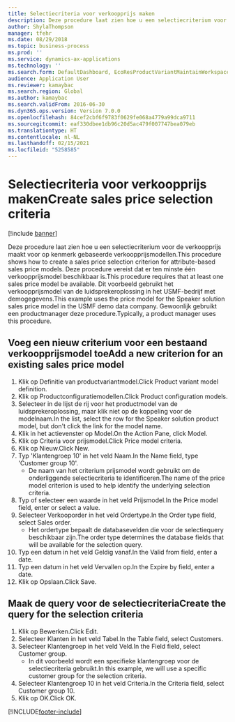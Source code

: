 ```yaml
---
title: Selectiecriteria voor verkoopprijs maken
description: Deze procedure laat zien hoe u een selectiecriterium voor de verkoopprijs maakt voor op kenmerk gebaseerde verkoopprijsmodellen.
author: ShylaThompson
manager: tfehr
ms.date: 08/29/2018
ms.topic: business-process
ms.prod: ''
ms.service: dynamics-ax-applications
ms.technology: ''
ms.search.form: DefaultDashboard, EcoResProductVariantMaintainWorkspace, PCProductConfigurationModelListPage, PCPriceModelSelectionCriteria, SysQueryForm, SysQueryTableLookUp, SysQueryFieldLookUp
audience: Application User
ms.reviewer: kamaybac
ms.search.region: Global
ms.author: kamaybac
ms.search.validFrom: 2016-06-30
ms.dyn365.ops.version: Version 7.0.0
ms.openlocfilehash: 84cef2cbf6f9783f0629fe068a4779a99dca9711
ms.sourcegitcommit: eaf330dbee1db96c20d5ac479f007747bea079eb
ms.translationtype: HT
ms.contentlocale: nl-NL
ms.lasthandoff: 02/15/2021
ms.locfileid: "5258585"
---
```

# <a name="create-sales-price-selection-criteria"></a><span data-ttu-id="a974c-103">Selectiecriteria voor verkoopprijs maken</span><span class="sxs-lookup"><span data-stu-id="a974c-103">Create sales price selection criteria</span></span>

[!include [banner](../../includes/banner.md)]

<span data-ttu-id="a974c-104">Deze procedure laat zien hoe u een selectiecriterium voor de verkoopprijs maakt voor op kenmerk gebaseerde verkoopprijsmodellen.</span><span class="sxs-lookup"><span data-stu-id="a974c-104">This procedure shows how to create a sales price selection criterion for attribute-based sales price models.</span></span> <span data-ttu-id="a974c-105">Deze procedure vereist dat er ten minste één verkoopprijsmodel beschikbaar is.</span><span class="sxs-lookup"><span data-stu-id="a974c-105">This procedure requires that at least one sales price model be available.</span></span> <span data-ttu-id="a974c-106">Dit voorbeeld gebruikt het verkoopprijsmodel van de luidsprekeroplossing in het USMF-bedrijf met demogegevens.</span><span class="sxs-lookup"><span data-stu-id="a974c-106">This example uses the price model for the Speaker solution sales price model in the USMF demo data company.</span></span> <span data-ttu-id="a974c-107">Gewoonlijk gebruikt een productmanager deze procedure.</span><span class="sxs-lookup"><span data-stu-id="a974c-107">Typically, a product manager uses this procedure.</span></span>


## <a name="add-a-new-criterion-for-an-existing-sales-price-model"></a><span data-ttu-id="a974c-108">Voeg een nieuw criterium voor een bestaand verkoopprijsmodel toe</span><span class="sxs-lookup"><span data-stu-id="a974c-108">Add a new criterion for an existing sales price model</span></span>
1. <span data-ttu-id="a974c-109">Klik op Definitie van productvariantmodel.</span><span class="sxs-lookup"><span data-stu-id="a974c-109">Click Product variant model definition.</span></span>
2. <span data-ttu-id="a974c-110">Klik op Productconfiguratiemodellen.</span><span class="sxs-lookup"><span data-stu-id="a974c-110">Click Product configuration models.</span></span>
3. <span data-ttu-id="a974c-111">Selecteer in de lijst de rij voor het productmodel van de luidsprekeroplossing, maar klik niet op de koppeling voor de modelnaam.</span><span class="sxs-lookup"><span data-stu-id="a974c-111">In the list, select the row for the Speaker solution product model, but don't click the link for the model name.</span></span>
4. <span data-ttu-id="a974c-112">Klik in het actievenster op Model.</span><span class="sxs-lookup"><span data-stu-id="a974c-112">On the Action Pane, click Model.</span></span>
5. <span data-ttu-id="a974c-113">Klik op Criteria voor prijsmodel.</span><span class="sxs-lookup"><span data-stu-id="a974c-113">Click Price model criteria.</span></span>
6. <span data-ttu-id="a974c-114">Klik op Nieuw.</span><span class="sxs-lookup"><span data-stu-id="a974c-114">Click New.</span></span>
7. <span data-ttu-id="a974c-115">Typ 'Klantengroep 10' in het veld Naam.</span><span class="sxs-lookup"><span data-stu-id="a974c-115">In the Name field, type 'Customer group 10'.</span></span>
    * <span data-ttu-id="a974c-116">De naam van het criterium prijsmodel wordt gebruikt om de onderliggende selectiecriteria te identificeren.</span><span class="sxs-lookup"><span data-stu-id="a974c-116">The name of the price model criterion is used to help identify the underlying selection criteria.</span></span>  
8. <span data-ttu-id="a974c-117">Typ of selecteer een waarde in het veld Prijsmodel.</span><span class="sxs-lookup"><span data-stu-id="a974c-117">In the Price model field, enter or select a value.</span></span>
9. <span data-ttu-id="a974c-118">Selecteer Verkooporder in het veld Ordertype.</span><span class="sxs-lookup"><span data-stu-id="a974c-118">In the Order type field, select Sales order.</span></span>
    * <span data-ttu-id="a974c-119">Het ordertype bepaalt de databasevelden die voor de selectiequery beschikbaar zijn.</span><span class="sxs-lookup"><span data-stu-id="a974c-119">The order type determines the database fields that will be available for the selection query.</span></span>  
10. <span data-ttu-id="a974c-120">Typ een datum in het veld Geldig vanaf.</span><span class="sxs-lookup"><span data-stu-id="a974c-120">In the Valid from field, enter a date.</span></span>
11. <span data-ttu-id="a974c-121">Typ een datum in het veld Vervallen op.</span><span class="sxs-lookup"><span data-stu-id="a974c-121">In the Expire by field, enter a date.</span></span>
12. <span data-ttu-id="a974c-122">Klik op Opslaan.</span><span class="sxs-lookup"><span data-stu-id="a974c-122">Click Save.</span></span>

## <a name="create-the-query-for-the-selection-criteria"></a><span data-ttu-id="a974c-123">Maak de query voor de selectiecriteria</span><span class="sxs-lookup"><span data-stu-id="a974c-123">Create the query for the selection criteria</span></span>
1. <span data-ttu-id="a974c-124">Klik op Bewerken.</span><span class="sxs-lookup"><span data-stu-id="a974c-124">Click Edit.</span></span>
2. <span data-ttu-id="a974c-125">Selecteer Klanten in het veld Tabel.</span><span class="sxs-lookup"><span data-stu-id="a974c-125">In the Table field, select Customers.</span></span> 
3. <span data-ttu-id="a974c-126">Selecteer Klantengroep in het veld Veld.</span><span class="sxs-lookup"><span data-stu-id="a974c-126">In the Field field, select Customer group.</span></span>
    * <span data-ttu-id="a974c-127">In dit voorbeeld wordt een specifieke klantengroep voor de selectiecriteria gebruikt.</span><span class="sxs-lookup"><span data-stu-id="a974c-127">In this example, we will use a specific customer group for the selection criteria.</span></span>  
4. <span data-ttu-id="a974c-128">Selecteer Klantengroep 10 in het veld Criteria.</span><span class="sxs-lookup"><span data-stu-id="a974c-128">In the Criteria field, select Customer group 10.</span></span> 
5. <span data-ttu-id="a974c-129">Klik op OK.</span><span class="sxs-lookup"><span data-stu-id="a974c-129">Click OK.</span></span>



[!INCLUDE[footer-include](../../../includes/footer-banner.md)]